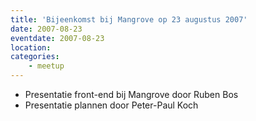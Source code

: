 ```yaml
---
title: 'Bijeenkomst bij Mangrove op 23 augustus 2007'
date: 2007-08-23
eventdate: 2007-08-23
location:
categories:
    - meetup
---
```


- Presentatie front-end bij Mangrove door Ruben Bos
- Presentatie plannen door Peter-Paul Koch
